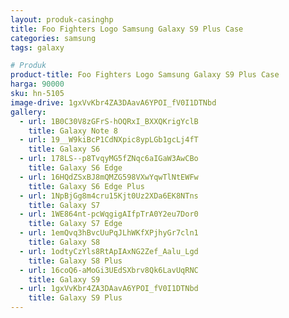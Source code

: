 ```yaml
---
layout: produk-casinghp
title: Foo Fighters Logo Samsung Galaxy S9 Plus Case
categories: samsung
tags: galaxy

# Produk
product-title: Foo Fighters Logo Samsung Galaxy S9 Plus Case
harga: 90000
sku: hn-5105
image-drive: 1gxVvKbr4ZA3DAavA6YPOI_fV0I1DTNbd
gallery:
  - url: 1B0C30V8zGFrS-hOQRxI_BXXQKrigYclB
    title: Galaxy Note 8
  - url: 19__W9kiBcP1CdNXpic8ypLGb1gcLj4fT
    title: Galaxy S6
  - url: 178LS--p8TvqyMG5fZNqc6aIGaW3AwCBo
    title: Galaxy S6 Edge
  - url: 16HQdZSxBJ8mQMZG598VXwYqwTlNtEWFw
    title: Galaxy S6 Edge Plus
  - url: 1NpBjGg8m4cru15Kjt0Uz2XDa6EK8NTns
    title: Galaxy S7
  - url: 1WE864nt-pcWqgigAIfpTrA0Y2eu7Dor0
    title: Galaxy S7 Edge
  - url: 1emQvq3hBvcUuPqJLhWKfXPjhyGr7cln1
    title: Galaxy S8
  - url: 1odtyCzYls8RtApIAxNG2Zef_Aalu_Lgd
    title: Galaxy S8 Plus
  - url: 16coQ6-aMoGi3UEdSXbrv8Qk6LavUqRNC
    title: Galaxy S9
  - url: 1gxVvKbr4ZA3DAavA6YPOI_fV0I1DTNbd
    title: Galaxy S9 Plus
---
```


